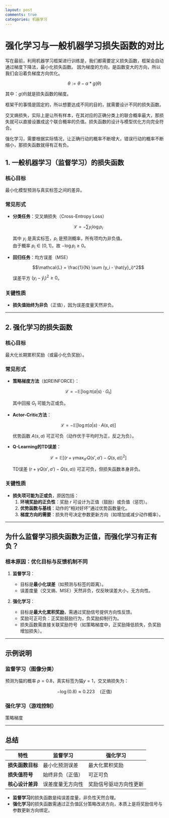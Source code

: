 ```yaml
---
layout: post
comments: true
categories: 机器学习
---
```


# 强化学习与一般机器学习损失函数的对比

写在最前，利用机器学习框架进行训练是，我们都需要定义损失函数，框架会自动通过梯度下降法，最小化损失函数。
因为梯度的方向，是函数变大的方向，所以我们会沿着负梯度方向优化。

$$ \theta := \theta - \alpha * g(\theta)$$

其中：$g(\theta)$就是损失函数的梯度。

框架干的事情是固定的，所以想要达成不同的目的，就需要设计不同的损失函数。

交叉熵损失，实际上是让所有样本，在其对应的正确分类上的联合概率最大，那损失就可以直接设置成这个联合概率的负值。损失函数的设计与模型优化方向完全符合。

强化学习，需要根据实际情况，让正确行动的概率不断增大，错误行动的概率不断缩小，那损失函数就得有正有负。

## 1. 一般机器学习（监督学习）的损失函数

### 核心目标
最小化模型预测与真实标签之间的差异。

### 常见形式
- **分类任务**：交叉熵损失（Cross-Entropy Loss）

  $$\mathcal{L} = -\sum y_i \log p_i$$

  其中 $y_i$ 是真实标签，$p_i$ 是预测概率，所有项均为非负值。  
  由于概率 $p_i \in [0,1]$，故 $-\log p_i \geq 0$。

- **回归任务**：均方误差（MSE）  
  
  $$\mathcal{L} = \frac{1}{N} \sum (y_i - \hat{y}_i)^2$$
    
  误差平方 $(y_i - \hat{y}_i)^2 \geq 0$。

### 关键性质
- **损失值始终为非负**（正值），因为误差度量天然非负。

---

## 2. 强化学习的损失函数

### 核心目标
最大化长期累积奖励（或最小化负奖励）。

### 常见形式
- **策略梯度方法**（如REINFORCE）：  
  
  $$\mathcal{L} = -\mathbb{E} \left[ \log \pi(a|s) \cdot G_t \right]$$
    
  其中回报 $G_t$ 可能为正或负。

- **Actor-Critic方法**：  
  
  $$\mathcal{L} = -\mathbb{E} \left[ \log \pi(a|s) \cdot A(s,a) \right]$$
  
  优势函数 $A(s,a)$ 可正可负（动作优于平均时为正，反之为负）。

- **Q-Learning的TD误差**：  
  
  $$\mathcal{L} = \mathbb{E} \left[ (r + \gamma \max_{a'} Q(s',a') - Q(s,a))^2 \right]$$
  
  TD误差 $(r + \gamma Q(s',a') - Q(s,a))$ 可正可负，但损失函数本身非负。

### 关键性质
- **损失项可能为正或负**，原因包括：
    1. **环境奖励的正负性**：奖励 $r$ 可设计为正值（鼓励）或负值（惩罚）。
    2. **优势函数与基线**：动作的“相对好坏”通过优势函数量化。
    3. **梯度方向的需要**：损失符号决定参数更新方向（如增加或减少动作概率）。

---

## 为什么监督学习损失函数为正值，而强化学习有正有负？

### 根本原因：优化目标与反馈机制不同

1. **监督学习**：
    - 目标是**最小化误差**（如预测与标签的距离）。
    - 误差度量（交叉熵、MSE）天然非负，仅反映误差大小，无方向性。

2. **强化学习**：
    - 目标是**最大化累积奖励**，需通过奖励信号提供方向性反馈。
    - 奖励可正可负：正奖励鼓励行为，负奖励抑制行为。
    - 损失函数需直接关联奖励符号（如策略梯度中，正奖励降低损失，负奖励增加损失）。

---

## 示例说明

### 监督学习（图像分类）

预测为猫的概率 $p=0.8$，真实标签为猫$y=1$，交叉熵损失为：  
  
 $$-\log(0.8) \approx 0.223 \quad (\text{正值})$$

### 强化学习（游戏控制）

策略梯度

---

## 总结

| **特性**               | **监督学习**                  | **强化学习**                  |
|-----------------------|-----------------------------|-----------------------------|
| **损失函数目标**       | 最小化预测误差               | 最大化累积奖励               |
| **损失值符号**         | 始终非负（正值）             | 可正可负                     |
| **核心设计差异**       | 误差度量无方向性             | 奖励信号驱动方向性更新       |

- **监督学习**的损失函数是纯误差度量，非负性天然合理。
- **强化学习**的损失函数需通过正负值区分策略改进方向，本质上是将奖励信号与参数更新方向绑定。